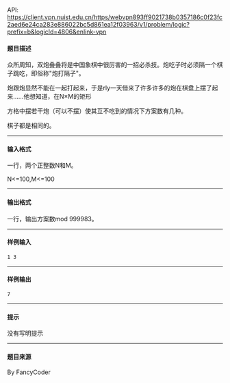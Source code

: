 API: https://client.vpn.nuist.edu.cn/https/webvpn893ff9021738b0357186c0f23fc2aed6e24ca283e886022bc5d861ea12f03963/v1/problem/logic?prefix=b&logicId=4806&enlink-vpn

#### 题目描述

众所周知，双炮叠叠将是中国象棋中很厉害的一招必杀技。炮吃子时必须隔一个棋子跳吃，即俗称"炮打隔子"。 

炮跟炮显然不能在一起打起来，于是rly一天借来了许多许多的炮在棋盘上摆了起来……他想知道，在N×M的矩形

方格中摆若干炮（可以不摆）使其互不吃到的情况下方案数有几种。

棋子都是相同的。

---

#### 输入格式

一行，两个正整数N和M。

N<=100,M<=100

---

#### 输出格式

一行，输出方案数mod 999983。

---

#### 样例输入
```
1 3
```

---

#### 样例输出
```
7
```

---

#### 提示

没有写明提示

---

#### 题目来源

By FancyCoder